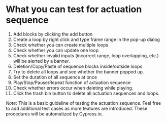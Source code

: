 # What you can test for actuation sequence

1. Add blocks by clicking the add button
2. Create a loop by right click and type frame range in the pop-up dialog
3. Check whether you can create multiple loops
4. Check whether you can update one loop
5. Check whether invalid inputs (incorrect range, loop overlapping, etc.) will be alerted by a banner.
6. Deletion/Copy/Paste of sequence blocks inside/outside loops
7. Try to delete all loops and see whether the banner popped up.
8. Set the duration of all sequence at once
9. Play/Stop/Pause/Repeat function of actuation sequence
10. Check whether errors occur when deleting while playing.
11. Click the trash bin button to delete all actuation sequences and loops.

*Note*: This is a basic guideline of testing the actuation sequence. Feel free to add additional test cases as more features are introduced. These procedures will be automatized by Cypress.io.
